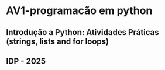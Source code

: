 # AV1-programacão em python
## Introdução a Python: Atividades Práticas (strings, lists and for loops)
## IDP - 2025
